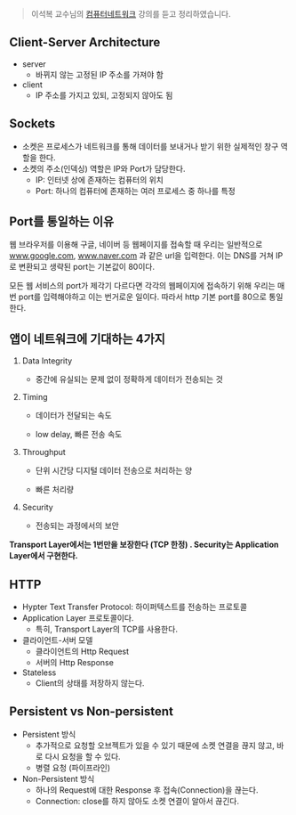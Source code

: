 > 이석복 교수님의 [컴퓨터네트워크](http://www.kocw.net/home/cview.do?cid=3646706b4347ef09) 강의를 듣고 정리하였습니다. 
>



## Client-Server Architecture

- server
  - 바뀌지 않는 고정된 IP 주소를 가져야 함
- client
  - IP 주소를 가지고 있되, 고정되지 않아도 됨



## Sockets

- 소켓은 프로세스가 네트워크를 통해 데이터를 보내거나 받기 위한 실제적인 창구 역할을 한다.
- 소켓의 주소(인덱싱) 역할은 IP와 Port가 담당한다.
  - IP: 인터넷 상에 존재하는 컴퓨터의 위치
  - Port: 하나의 컴퓨터에 존재하는 여러 프로세스 중 하나를 특정



## Port를 통일하는 이유

웹 브라우저를 이용해 구글, 네이버 등 웹페이지를 접속할 때 우리는 일반적으로 www.google.com, www.naver.com 과 같은 url을 입력한다. 이는 DNS를 거쳐 IP로 변환되고 생략된 port는 기본값이 80이다.

모든 웹 서비스의 port가 제각기 다르다면 각각의 웹페이지에 접속하기 위해 우리는 매번 port를 입력해야하고 이는 번거로운 일이다. 따라서 http 기본 port를 80으로 통일한다. 



## 앱이 네트워크에 기대하는 4가지

1. Data Integrity

   - 중간에 유실되는 문제 없이 정확하게 데이터가 전송되는 것

2. Timing

   - 데이터가 전달되는 속도

   - low delay, 빠른 전송 속도

3. Throughput

   - 단위 시간당 디지털 데이터 전송으로 처리하는 양

   - 빠른 처리량

4. Security

   - 전송되는 과정에서의 보안



**Transport Layer에서는 1번만을 보장한다 (TCP 한정) . Security는 Application Layer에서 구현한다.**





## HTTP

- Hypter Text Transfer Protocol: 하이퍼텍스트를 전송하는 프로토콜
- Application Layer 프로토콜이다.
  - 특히, Transport Layer의 TCP를 사용한다.
- 클라이언트-서버 모델
  - 클라이언트의 Http Request
  - 서버의 Http Response
- Stateless
  - Client의 상태를 저장하지 않는다.



## Persistent vs Non-persistent

- Persistent 방식
  - 추가적으로 요청할 오브젝트가 있을 수 있기 때문에 소켓 연결을 끊지 않고, 바로 다시 요청을 할 수 있다.
  - 병렬 요청 (파이프라인)
- Non-Persistent 방식
  - 하나의 Request에 대한 Response 후 접속(Connection)을 끊는다.
  - Connection: close를 하지 않아도 소켓 연결이 알아서 끊긴다.





